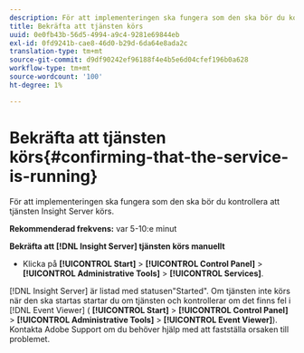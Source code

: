 ```yaml
---
description: För att implementeringen ska fungera som den ska bör du kontrollera att tjänsten Insight Server körs.
title: Bekräfta att tjänsten körs
uuid: 0e0fb43b-56d5-4994-a9c4-9281e69844eb
exl-id: 0fd9241b-cae8-46d0-b29d-6da64e8ada2c
translation-type: tm+mt
source-git-commit: d9df90242ef96188f4e4b5e6d04cfef196b0a628
workflow-type: tm+mt
source-wordcount: '100'
ht-degree: 1%

---
```


# Bekräfta att tjänsten körs{#confirming-that-the-service-is-running}

För att implementeringen ska fungera som den ska bör du kontrollera att tjänsten Insight Server körs.

**Rekommenderad frekvens:** var 5-10:e minut

**Bekräfta att  [!DNL Insight Server] tjänsten körs manuellt**

* Klicka på **[!UICONTROL Start]** > **[!UICONTROL Control Panel]** > **[!UICONTROL Administrative Tools]** > **[!UICONTROL Services]**.

[!DNL Insight Server] är listad med statusen&quot;Started&quot;. Om tjänsten inte körs när den ska startas startar du om tjänsten och kontrollerar om det finns fel i [!DNL Event Viewer] ( **[!UICONTROL Start]** > **[!UICONTROL Control Panel]** > **[!UICONTROL Administrative Tools]** > **[!UICONTROL Event Viewer]**). Kontakta Adobe Support om du behöver hjälp med att fastställa orsaken till problemet.
